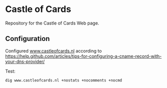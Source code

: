 # Castle of Cards

Repository for the Castle of Cards Web page.

## Configuration

Configured www.castleofcards.nl according to https://help.github.com/articles/tips-for-configuring-a-cname-record-with-your-dns-provider/

Test:

    dig www.castleofcards.nl +nostats +nocomments +nocmd
